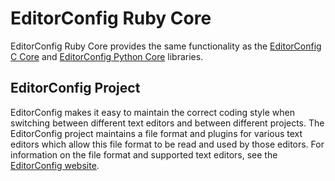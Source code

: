 # EditorConfig Ruby Core

EditorConfig Ruby Core provides the same functionality as the [EditorConfig C Core](https://github.com/editorconfig/editorconfig-core-c) and [EditorConfig Python Core](https://github.com/editorconfig/editorconfig-core-py) libraries.

## EditorConfig Project

EditorConfig makes it easy to maintain the correct coding style when switching between different text editors and between different projects. The EditorConfig project maintains a file format and plugins for various text editors which allow this file format to be read and used by those editors. For information on the file format and supported text editors, see the [EditorConfig website](http://editorconfig.org>).
